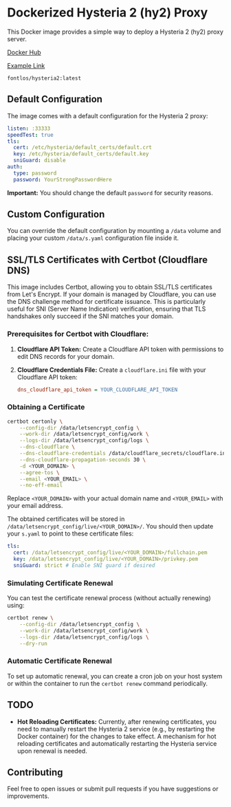 # Dockerized Hysteria 2 (hy2) Proxy

This Docker image provides a simple way to deploy a Hysteria 2 (hy2) proxy server.

[Docker Hub](https://hub.docker.com/r/fontlos/hysteria2)

[Example Link](https://fontlos.com/post/2025-05-07)

```
fontlos/hysteria2:latest
```

## Default Configuration

The image comes with a default configuration for the Hysteria 2 proxy:

```yaml
listen: :33333
speedTest: true
tls:
  cert: /etc/hysteria/default_certs/default.crt
  key: /etc/hysteria/default_certs/default.key
  sniGuard: disable
auth:
  type: password
  password: YourStrongPasswordHere
```

**Important:** You should change the default `password` for security reasons.

## Custom Configuration

You can override the default configuration by mounting a `/data` volume and placing your custom `/data/s.yaml` configuration file inside it.

## SSL/TLS Certificates with Certbot (Cloudflare DNS)

This image includes Certbot, allowing you to obtain SSL/TLS certificates from Let's Encrypt. If your domain is managed by Cloudflare, you can use the DNS challenge method for certificate issuance. This is particularly useful for SNI (Server Name Indication) verification, ensuring that TLS handshakes only succeed if the SNI matches your domain.

### Prerequisites for Certbot with Cloudflare:

1.  **Cloudflare API Token:** Create a Cloudflare API token with permissions to edit DNS records for your domain.
2.  **Cloudflare Credentials File:** Create a `cloudflare.ini` file with your Cloudflare API token:

    ```ini
    dns_cloudflare_api_token = YOUR_CLOUDFLARE_API_TOKEN
    ```

### Obtaining a Certificate

```bash
certbot certonly \
    --config-dir /data/letsencrypt_config \
    --work-dir /data/letsencrypt_config/work \
    --logs-dir /data/letsencrypt_config/logs \
    --dns-cloudflare \
    --dns-cloudflare-credentials /data/cloudflare_secrets/cloudflare.ini \
    --dns-cloudflare-propagation-seconds 30 \
    -d <YOUR_DOMAIN> \
    --agree-tos \
    --email <YOUR_EMAIL> \
    --no-eff-email
```

Replace `<YOUR_DOMAIN>` with your actual domain name and `<YOUR_EMAIL>` with your email address.

The obtained certificates will be stored in `/data/letsencrypt_config/live/<YOUR_DOMAIN>/`. You should then update your `s.yaml` to point to these certificate files:

```yaml
tls:
  cert: /data/letsencrypt_config/live/<YOUR_DOMAIN>/fullchain.pem
  key: /data/letsencrypt_config/live/<YOUR_DOMAIN>/privkey.pem
  sniGuard: strict # Enable SNI guard if desired
```

### Simulating Certificate Renewal

You can test the certificate renewal process (without actually renewing) using:

```bash
certbot renew \
    --config-dir /data/letsencrypt_config \
    --work-dir /data/letsencrypt_config/work \
    --logs-dir /data/letsencrypt_config/logs \
    --dry-run
```

### Automatic Certificate Renewal

To set up automatic renewal, you can create a cron job on your host system or within the container to run the `certbot renew` command periodically.

## TODO

* **Hot Reloading Certificates:** Currently, after renewing certificates, you need to manually restart the Hysteria 2 service (e.g., by restarting the Docker container) for the changes to take effect. A mechanism for hot reloading certificates and automatically restarting the Hysteria service upon renewal is needed.

## Contributing

Feel free to open issues or submit pull requests if you have suggestions or improvements.
